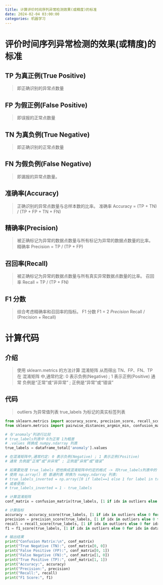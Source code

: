 ```yaml
---
title: 计算评价时间序列异常检测效果(或精度)的标准
date: 2024-02-04 03:00:00
categories: 机器学习
---
```


# 评价时间序列异常检测的效果(或精度)的标准

## TP 为真正例(True Positive)

> 即正确识别的异常点数量

## FP 为假正例(False Positive)

> 即误报的正常点数量

## TN 为真负例(True Negative)

> 即正确识别的正常点数量

## FN 为假负例(False Negative)

> 即漏报的异常点数量。

## 准确率(Accuracy)

> 正确识别的异常点数量与总样本数的比率。
> 准确率 Accuracy = (TP + TN) / (TP + FP + TN + FN)

## 精确率(Precision)

> 被正确标记为异常的数据点数量与所有标记为异常的数据点数量的比率。
> 精确率 Precision = TP / (TP + FP)

## 召回率(Recall)

> 被正确标记为异常的数据点数量与所有真实异常数据点数量的比率。
> 召回率 Recall = TP / (TP + FN)

## F1 分数

> 综合考虑精确率和召回率的指标。
> F1 分数 F1 = 2 *Precision* Recall / (Precision + Recall)

# 计算代码

## 介绍

> 使用 sklearn.metrics 的方法计算 混淆矩阵 从而得出 TN、FP、FN、TP
> 在 混淆矩阵 中,通常约定: 0 表示负例(Negative) ; 1 表示正例(Positive)
> 通常 负例是“正常”或“非异常” ; 正例是“异常”或“错误”

## 代码

> outliers 为异常值列表
> true_labels 为标记的真实标签列表

```python
from sklearn.metrics import accuracy_score, precision_score, recall_score, f1_score
from sklearn.metrics import pairwise_distances_argmin_min, confusion_matrix

# 与'anomaly'列进行比较
# true_labels列表中 0为正常 1为粗差
# .values 转换成 numpy.ndarray 列表
true_labels = dataframe_total['anomaly'].values

# 在混淆矩阵中,通常约定: 0 表示负例(Negative) ; 1 表示正例(Positive)
# 通常 负例是“正常”或“非异常” ; 正例是“异常”或“错误”

# 如果要处理 true_labels 把他换成混淆矩阵中约定的格式 -> 将true_labels列表中的 0变为1 1变为0
# 使用 np.array() 把 普通列表 转换为 numpy.ndarray 列表:
# true_labels_inverted = np.array([0 if label==1 else 1 for label in true_labels]) 
# 或者使用:
# true_labels_inverted = 1 - true_labels

# 计算混淆矩阵
conf_matrix = confusion_matrix(true_labels, [1 if idx in outliers else 0 for idx in dataframe_total.index])

# 计算指标
accuracy = accuracy_score(true_labels, [1 if idx in outliers else 0 for idx in dataframe_total.index])
precision = precision_score(true_labels, [1 if idx in outliers else 0 for idx in dataframe_total.index])
recall = recall_score(true_labels, [1 if idx in outliers else 0 for idx in dataframe_total.index])
f1 = f1_score(true_labels, [1 if idx in outliers else 0 for idx in dataframe_total.index])

# 输出结果
print("Confusion Matrix:\n", conf_matrix)
print("True Negative (TN):", conf_matrix[0, 0])
print("False Positive (FP):", conf_matrix[0, 1])
print("False Negative (FN):", conf_matrix[1, 0])
print("True Positive (TP):", conf_matrix[1, 1])
print("Accuracy:", accuracy)
print("Precision:", precision)
print("Recall:", recall)
print("F1 Score:", f1)
```
